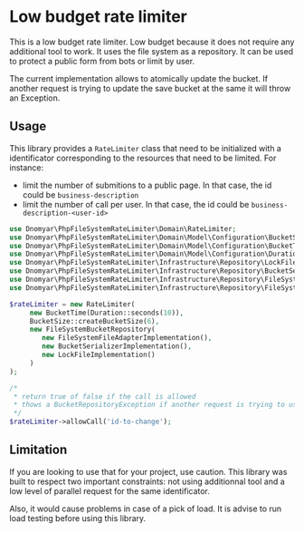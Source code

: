 # Low budget rate limiter

This is a low budget rate limiter. Low budget because it does not require any additional tool to work. It uses the file system as a repository. It can be used to protect a public form from bots or limit by user.

The current implementation allows to atomically update the bucket. If another request is trying to update the save bucket at the same it will throw an Exception.


## Usage
This library provides a `RateLimiter` class that need to be initialized with a identificator corresponding to the resources that need to be limited. For instance:

- limit the number of submitions to a public page. In that case, the id could be `business-description`
- limit the number of call per user. In that case, the id could be `business-description-<user-id>`

```php
use Dnomyar\PhpFileSystemRateLimiter\Domain\RateLimiter;
use Dnomyar\PhpFileSystemRateLimiter\Domain\Model\Configuration\BucketSize;
use Dnomyar\PhpFileSystemRateLimiter\Domain\Model\Configuration\BucketTime;
use Dnomyar\PhpFileSystemRateLimiter\Domain\Model\Configuration\Duration;
use Dnomyar\PhpFileSystemRateLimiter\Infrastructure\Repository\LockFileImplementation;
use Dnomyar\PhpFileSystemRateLimiter\Infrastructure\Repository\BucketSerializerImplementation;
use Dnomyar\PhpFileSystemRateLimiter\Infrastructure\Repository\FileSystemFileAdapterImplementation;
use Dnomyar\PhpFileSystemRateLimiter\Infrastructure\Repository\FileSystemBucketRepository;

$rateLimiter = new RateLimiter(
     new BucketTime(Duration::seconds(10)),
     BucketSize::createBucketSize(6),
     new FileSystemBucketRepository(
        new FileSystemFileAdapterImplementation(),
        new BucketSerializerImplementation(),
        new LockFileImplementation()
     )
);

/*
 * return true of false if the call is allowed
 * thows a BucketRepositoryException if another request is trying to use the feature at the same time.
 */
$rateLimiter->allowCall('id-to-change');
```

## Limitation
If you are looking to use that for your project, use caution. This library was built to respect two important constraints: not using additionnal tool and a low level of parallel request for the same identificator.

Also, it would cause problems in case of a pick of load. It is advise to run load testing before using this library.